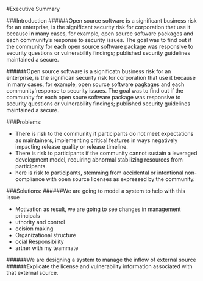 #Executive Summary


###Introduction
######Open source software is a significant business risk for an enterprise, is the significant security risk for corporation that use it because in many cases, for example, open source software packages and each community’s response to security issues. The goal was to find out if the community for each open source software package was responsive to security questions or vulnerability findings; published security guidelines maintained a secure.

######Open source software is a significatn business risk for an enterprise, is the significan security risk for corporation that use it because in many cases, for example, open source software pagkages and each community'response to security issues. The goal was to find out if the community for each open soure software package was responsive to security questions or vulnerability findings; published security guidelines maintained a secure.



###Problems: 
* There is risk to the community if participants do not meet expectations as maintainers, implementing critical features in ways negatively impacting release quality or release timeline. 
* There is risk to participants if the community cannot sustain a leveraged development model, requiring abnormal stabilizing resources from participants. 
* here is risk to participants, stemming from accidental or intentional non-compliance with open source licenses as expressed by the community.

###Solutions:
######We are going to model a system to help with this issue 
* Motivation as result, we are going to see changes in management principals 
* uthority and control
* ecision making 
* Organizational structure
* ocial Responsibility
* artner with my teammate

######We are designing a system to manage the inflow of external source 
######Explicate the license and vulnerability information associated with that external source.



